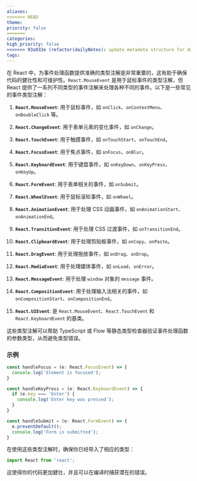 ```yaml
---
aliases: 
<<<<<<< HEAD
theme: 
priority: false
=======
categories: 
high_priority: false
>>>>>>> 93a933e (refactor(dailyNotes): update metadata structure for daily notes)
tags:
---
```

在 React 中，为事件处理函数提供准确的类型注解是非常重要的，这有助于确保代码的健壮性和可维护性。`React.MouseEvent` 是用于鼠标事件的类型注解，但 React 提供了一系列不同类型的事件注解来处理各种不同的事件。以下是一些常见的事件类型注解：

1. **`React.MouseEvent`**: 用于鼠标事件，如 `onClick`、`onContextMenu`、`onDoubleClick` 等。

2. **`React.ChangeEvent`**: 用于表单元素的变化事件，如 `onChange`。

3. **`React.TouchEvent`**: 用于触摸事件，如 `onTouchStart`、`onTouchEnd`。

4. **`React.FocusEvent`**: 用于焦点事件，如 `onFocus`、`onBlur`。

5. **`React.KeyboardEvent`**: 用于键盘事件，如 `onKeyDown`、`onKeyPress`、`onKeyUp`。

6. **`React.FormEvent`**: 用于表单相关的事件，如 `onSubmit`。

7. **`React.WheelEvent`**: 用于鼠标滚轮事件，如 `onWheel`。

8. **`React.AnimationEvent`**: 用于处理 CSS 动画事件，如 `onAnimationStart`、`onAnimationEnd`。

9. **`React.TransitionEvent`**: 用于处理 CSS 过渡事件，如 `onTransitionEnd`。

10. **`React.ClipboardEvent`**: 用于处理剪贴板事件，如 `onCopy`、`onPaste`。

11. **`React.DragEvent`**: 用于处理拖放事件，如 `onDrag`、`onDrop`。

12. **`React.MediaEvent`**: 用于处理媒体事件，如 `onLoad`、`onError`。

13. **`React.MessageEvent`**: 用于处理 `window` 对象的 `message` 事件。

14. **`React.CompositionEvent`**: 用于处理输入法相关的事件，如 `onCompositionStart`、`onCompositionEnd`。

15. **`React.UIEvent`**: 是 `React.MouseEvent`、`React.TouchEvent` 和 `React.KeyboardEvent` 的基类。

这些类型注解可以帮助 TypeScript 或 Flow 等静态类型检查器验证事件处理函数的参数类型，从而避免类型错误。

### 示例

```jsx
const handleFocus = (e: React.FocusEvent) => {
  console.log('Element is focused');
}

const handleKeyPress = (e: React.KeyboardEvent) => {
  if (e.key === 'Enter') {
    console.log('Enter key was pressed');
  }
}

const handleSubmit = (e: React.FormEvent) => {
  e.preventDefault();
  console.log('Form is submitted');
}
```

在使用这些类型注解时，确保你已经导入了相应的类型：

```jsx
import React from 'react';
```

这使得你的代码更加健壮，并且可以在编译时捕获潜在的错误。
